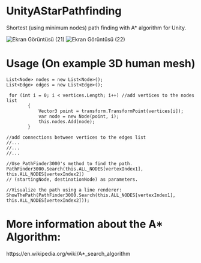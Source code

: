# UnityAStarPathfinding
Shortest (using minimum nodes) path finding with A* algorithm for Unity.


![Ekran Görüntüsü (21)](https://user-images.githubusercontent.com/66875687/201072838-aef14891-767b-4356-8a94-aebf20801ae9.png)
![Ekran Görüntüsü (22)](https://user-images.githubusercontent.com/66875687/201072860-c9a66192-41aa-4845-9bce-b32b60135d96.png)


<h1> Usage (On example 3D human mesh) </h1>

```
List<Node> nodes = new List<Node>();
List<Edge> edges = new List<Edge>();

 for (int i = 0; i < vertices.Length; i++) //add vertices to the nodes list
        {
            Vector3 point = transform.TransformPoint(vertices[i]);
            var node = new Node(point, i);
            this.nodes.Add(node);
        }

//add connections between vertices to the edges list
//...
//...
//...

//Use PathFinder3000's method to find the path.
PathFinder3000.Search(this.ALL_NODES[vertexIndex1], this.ALL_NODES[vertexIndex2])
// (startingNode, destinationNode) as parameters.

//Visualize the path using a line renderer:
ShowThePath(PathFinder3000.Search(this.ALL_NODES[vertexIndex1], this.ALL_NODES[vertexIndex2]));

```

<h1> More information about the A* Algorithm: </h1>
https://en.wikipedia.org/wiki/A*_search_algorithm
